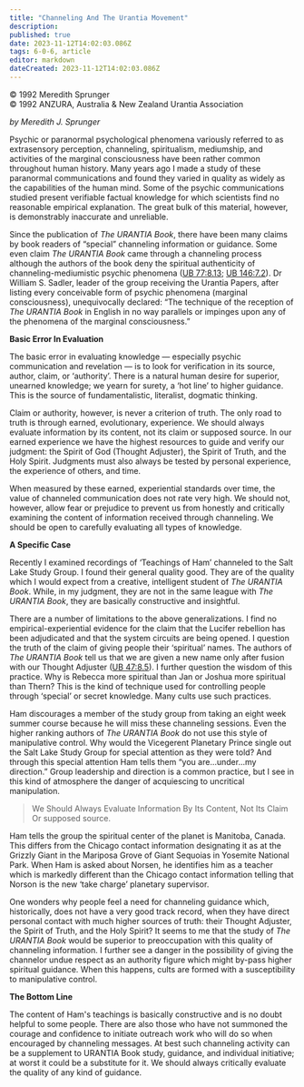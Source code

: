 ```yaml
---
title: "Channeling And The Urantia Movement"
description: 
published: true
date: 2023-11-12T14:02:03.086Z
tags: 6-0-6, article
editor: markdown
dateCreated: 2023-11-12T14:02:03.086Z
---
```


<p class="v-card v-sheet theme--light gray lighten-3 px-2 py-1">© 1992 Meredith Sprunger<br>© 1992 ANZURA, Australia & New Zealand Urantia Association</p>

_by Meredith J. Sprunger_

Psychic or paranormal psychological phenomena variously referred to as extrasensory perception, channeling, spiritualism, mediumship, and activities of the marginal consciousness have been rather common throughout human history. Many years ago I made a study of these paranormal communications and found they varied in quality as widely as the capabilities of the human mind. Some of the psychic communications studied present verifiable factual knowledge for which scientists find no reasonable empirical explanation. The great bulk of this material, however, is demonstrably inaccurate and unreliable.

Since the publication of _The URANTIA Book_, there have been many claims by book readers of “special” channeling information or guidance. Some even claim _The URANTIA Book_ came through a channeling process although the authors of the book deny the spiritual authenticity of channeling-mediumistic psychic phenomena ([UB 77:8.13](/en/The_Urantia_Book/77#p8_13); [UB 146:7.2](/en/The_Urantia_Book/146#p7_2)). Dr William S. Sadler, leader of the group receiving the Urantia Papers, after listing every conceivable form of psychic phenomena (marginal consciousness), unequivocally declared: “The technique of the reception of _The URANTIA Book_ in English in no way parallels or impinges upon any of the phenomena of the marginal consciousness.”

**Basic Error In Evaluation**

The basic error in evaluating knowledge — especially psychic communication and revelation — is to look for verification in its source, author, claim, or ‘authority’. There is a natural human desire for superior, unearned knowledge; we yearn for surety, a ‘hot line’ to higher guidance. This is the source of fundamentalistic, literalist, dogmatic thinking.

Claim or authority, however, is never a criterion of truth. The only road to truth is through earned, evolutionary, experience. We should always evaluate information by its content, not its claim or supposed source. In our earned experience we have the highest resources to guide and verify our judgment: the Spirit of God (Thought Adjuster), the Spirit of Truth, and the Holy Spirit. Judgments must also always be tested by personal experience, the experience of others, and time.

When measured by these earned, experiential standards over time, the value of channeled communication does not rate very high. We should not, however, allow fear or prejudice to prevent us from honestly and critically examining the content of information received through channeling. We should be open to carefully evaluating all types of knowledge.

**A Specific Case**

Recently I examined recordings of ‘Teachings of Ham’ channeled to the Salt Lake Study Group. I found their general quality good. They are of the quality which I would expect from a creative, intelligent student of _The URANTIA Book_. While, in my judgment, they are not in the same league with _The URANTIA Book_, they are basically constructive and insightful.

There are a number of limitations to the above generalizations. I find no empirical-experiential evidence for the claim that the Lucifer rebellion has been adjudicated and that the system circuits are being opened. I question the truth of the claim of giving people their ‘spiritual’ names. The authors of _The URANTIA Book_ tell us that we are given a new name only after fusion with our Thought Adjuster ([UB 47:8.5](/en/The_Urantia_Book/47#p8_5)). I further question the wisdom of this practice. Why is Rebecca more spiritual than Jan or Joshua more spiritual than Thern? This is the kind of technique used for controlling people through ‘special’ or secret knowledge. Many cults use such practices.

Ham discourages a member of the study group from taking an eight week summer course because he will miss these channeling sessions. Even the higher ranking authors of _The URANTIA Book_ do not use this style of manipulative control. Why would the Vicegerent Planetary Prince single out the Salt Lake Study Group for special attention as they were told? And through this special attention Ham tells them “you are...under...my direction.” Group leadership and direction is a common practice, but I see in this kind of atmosphere the danger of acquiescing to uncritical manipulation.

> We Should Always Evaluate Information By Its Content, Not Its Claim Or supposed source.

Ham tells the group the spiritual center of the planet is Manitoba, Canada. This differs from the Chicago contact information designating it as at the Grizzly Giant in the Mariposa Grove of Giant Sequoias in Yosemite National Park. When Ham is asked about Norsen, he identifies him as a teacher which is markedly different than the Chicago contact information telling that Norson is the new ‘take charge’ planetary supervisor.

One wonders why people feel a need for channeling guidance which, historically, does not have a very good track record, when they have direct personal contact with much higher sources of truth: their Thought Adjuster, the Spirit of Truth, and the Holy Spirit? It seems to me that the study of _The URANTIA Book_ would be superior to preoccupation with this quality of channeling information. I further see a danger in the possibility of giving the channelor undue respect as an authority figure which might by-pass higher spiritual guidance. When this happens, cults are formed with a susceptibility to manipulative control.

**The Bottom Line**

The content of Ham's teachings is basically constructive and is no doubt helpful to some people. There are also those who have not summoned the courage and confidence to initiate outreach work who will do so when encouraged by channeling messages. At best such channeling activity can be a supplement to URANTIA Book study, guidance, and individual initiative; at worst it could be a substitute for it. We should always critically evaluate the quality of any kind of guidance.